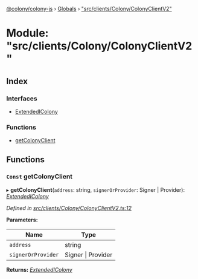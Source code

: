 [@colony/colony-js](../README.md) › [Globals](../globals.md) › ["src/clients/Colony/ColonyClientV2"](_src_clients_colony_colonyclientv2_.md)

# Module: "src/clients/Colony/ColonyClientV2"

## Index

### Interfaces

* [ExtendedIColony](../interfaces/_src_clients_colony_colonyclientv2_.extendedicolony.md)

### Functions

* [getColonyClient](_src_clients_colony_colonyclientv2_.md#const-getcolonyclient)

## Functions

### `Const` getColonyClient

▸ **getColonyClient**(`address`: string, `signerOrProvider`: Signer | Provider): *[ExtendedIColony](../interfaces/_src_clients_colony_colonyclientv1_.extendedicolony.md)*

*Defined in [src/clients/Colony/ColonyClientV2.ts:12](https://github.com/JoinColony/colonyJS/blob/c5d5ff4/src/clients/Colony/ColonyClientV2.ts#L12)*

**Parameters:**

Name | Type |
------ | ------ |
`address` | string |
`signerOrProvider` | Signer &#124; Provider |

**Returns:** *[ExtendedIColony](../interfaces/_src_clients_colony_colonyclientv1_.extendedicolony.md)*
